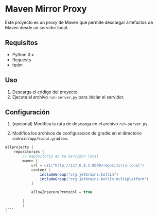 # Maven Mirror Proxy

Este proyecto es un proxy de Maven que permite descargar artefactos de Maven desde un servidor local.

## Requisitos

- Python 3.x
- Requests
- tqdm

## Uso

1. Descarga el código del proyecto.
2. Ejecuta el archivo `run-server.py` para iniciar el servidor.

## Configuración

1. (opcional) Modifica la ruta de descarga en el archivo `run-server.py`.

2. Modifica los archivos de configuracion de gradle en el directorio `android/app/build.gradlew`.
```gradle
allprojects {
    repositories {
        // Repositorio en tu servidor local
        maven {
            url = uri("http://127.0.0.1:8000/repositorio-local")
            content {
                includeGroup("org.jetbrains.kotlin")
                includeGroup("org.jetbrains.kotlin.multiplatform")
            }

            allowInsecureProtocol = true

        }
        }
}```
